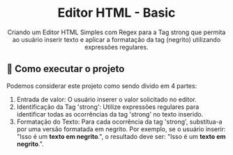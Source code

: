 <h1 align="center">Editor HTML - Basic</h1>

<p align="center">Criando um Editor HTML Simples com Regex para a Tag strong que permita ao usuário inserir texto e aplicar a formatação da tag (negrito) utilizando expressões regulares.</p>

## 🚀 Como executar o projeto
Podemos considerar este projeto como sendo divido em 4 partes:
1. Entrada de valor:
O usuário inserer o valor solicitado no editor.
2. Identificação da Tag 'strong':
Utilize expressões regulares para identificar todas as ocorrências da tag 'strong'  no texto inserido.
3. Formatação do Texto:
Para cada ocorrência da tag 'strong', substitua-a por uma versão formatada em negrito.
Por exemplo, se o usuário inserir: "Isso é um <strong>texto em negrito</strong>.", o resultado deve ser: "Isso é um **texto em negrito**.".
